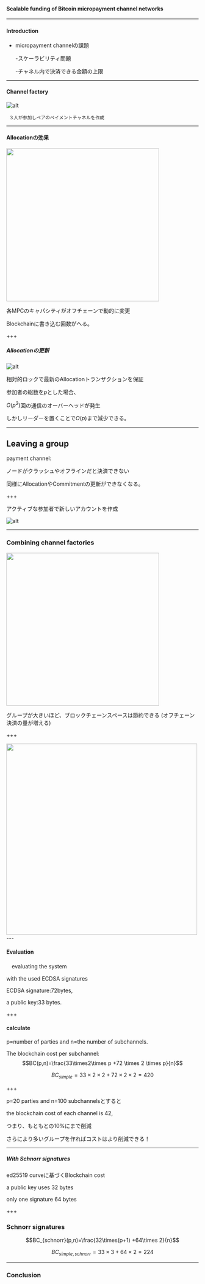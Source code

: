 #### Scalable funding of Bitcoin micropayment channel networks





---
#### Introduction　
- micropayment channelの課題

  -スケーラビリティ問題
  
  -チャネル内で決済できる金額の上限




---


#### Channel factory

![alt](mpay2.png)

     ３人が参加しペアのペイメントチャネルを作成
---


#### Allocationの効果
<img src="mpay8.png" width="400">



各MPCのキャパシティがオフチェーンで動的に変更

Blockchainに書き込む回数がへる。


+++
##### Allocationの更新
![alt](mpay4.png)

相対的ロックで最新のAllocationトランザクションを保証

参加者の総数を$p$とした場合、

$O(p^{2})$回の通信のオーバーヘッドが発生

しかしリーダーを置くことで$O(p)$まで減少できる。


---

##  Leaving a group

payment channel:

ノードがクラッシュやオフラインだと決済できない



同様にAllocationやCommitmentの更新ができなくなる。

+++

アクティブな参加者で新しいアカウントを作成

![alt](mpay6.png) 
      
---

### Combining channel factories
     

<img src="mpay9.png" width="400">
   
   グループが大きいほど、ブロックチェーンスペースは節約できる
      (オフチェーン決済の量が増える)   
  
+++

  <img src="mpay8.png" width="500">
---      
  


####  Evaluation 
  
 　evaluating the system
  
   with the used ECDSA signatures
   
   ECDSA signature:72bytes, 
   
   a public key:33 bytes.

+++
#### calculate

   p=number of parties and n=the number of subchannels. 
   
   The blockchain cost per subchannel:
   $$BC(p,n)=\frac{33\times2\times p +72 \times 2 \times p}{n}$$
    
   $$BC_{simple}=33\times2\times2+72\times2\times2=420$$

+++


p=20 parties and n=100 subchannelsとすると

the blockchain cost of each channel is 42, 

つまり、もともとの10%にまで削減

さらにより多いグループを作ればコストはより削減できる！

---

##### With Schnorr signatures
 
ed25519 curveに基づくBlockchain cost

a public key uses 32 bytes 

only one  signature 64 bytes

+++
### Schnorr signatures


$$BC_{schnorr}(p,n)=\frac{32\times(p+1) +64\times 2}{n}$$


$$BC_{simple,schnorr}=33\times3+64\times2=224$$


---
### Conclusion







